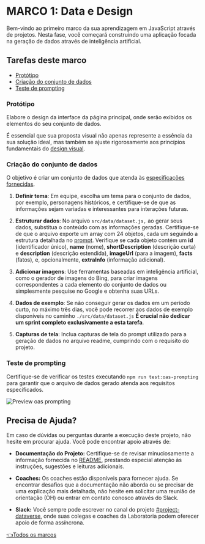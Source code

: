 # **MARCO 1:** Data e Design

Bem-vindo ao primeiro marco da sua aprendizagem
em JavaScript através de projetos. Nesta fase,
você começará construindo uma aplicação focada
na geração de dados através de inteligência artificial.

## Tarefas deste marco

- [Protótipo](#protótipo)
- [Criação do conjunto de dados](#criação-do-conjunto-de-dados)
- [Teste de prompting](#teste-de-prompting)

### Protótipo

Elabore o design da interface da página principal,
onde serão exibidos os elementos do seu conjunto
de dados.

É essencial que sua proposta visual não apenas
represente a essência
da sua solução ideal, mas também se ajuste
rigorosamente aos
princípios fundamentais do
[design visual](https://coda.io/d/Bootcamp-UX-Contenido_dqkqk2rV9Z2/Diseno-de-interfaces_suOT7#_luWsQ).

### Criação do conjunto de dados

O objetivo é criar um conjunto de dados que atenda às
[especificações fornecidas](../README.md/#geração-dos-dados).

1. **Definir tema**: Em equipe, escolha um tema para o
conjunto de dados,
por exemplo, personagens históricos, e certifique-se
de que as informações sejam variadas
e interessantes para interações futuras.

2. **Estruturar dados**: No arquivo `src/data/dataset.js,`
ao gerar seus dados,
substitua o conteúdo com as informações geradas.
Certifique-se de que o arquivo
exporte um array com 24 objetos, cada um seguindo
a estrutura detalhada
no
[prompt](https://espresso-matutino.notion.site/6-Pasos-Para-El-Prompt-Perfecto-280cac492ab54a258771ec56de27807d).
Verifique se cada objeto contém um **id** (identificador único),
**name** (nome), **shortDescription** (descrição curta) e
**description** (descrição estendida), **imageUrl** (para a imagem),
**facts** (fatos), e,
opcionalmente, **extraInfo** (informação adicional).

3. **Adicionar imagens**: Use ferramentas baseadas em inteligência
artificial,
como o gerador de imagens do Bing, para criar imagens correspondentes
a cada
elemento do conjunto de dados ou simplesmente pesquise no Google e
obtenha suas URLs.

4. **Dados de exemplo**: Se não conseguir gerar os dados em um
período curto, no máximo três dias, você pode recorrer aos dados de
exemplo disponíveis no caminho `./src/data/dataset.js`
**É crucial não dedicar um sprint completo exclusivamente
a esta tarefa**.

5. **Capturas de tela**: Inclua capturas de tela do prompt utilizado
para a geração de dados no arquivo readme, cumprindo com o
requisito do projeto.

### Teste de prompting

Certifique-se de verificar os testes executando
`npm run test:oas-prompting` para
garantir que o arquivo de dados gerado atenda aos requisitos especificados.

![Preview oas prompting](https://github.com/Laboratoria/curriculum/assets/39414582/58f383ec-0b61-45de-b848-b3380b7a8d1e)

## Precisa de Ajuda?

Em caso de dúvidas ou perguntas durante a execução deste projeto,
não hesite em procurar ajuda. Você pode encontrar apoio através de:

- **Documentação do Projeto:** Certifique-se de revisar minuciosamente a
informação fornecida no [README](../README.md), prestando especial
atenção às instruções, sugestões e leituras adicionais.

- **Coaches:** Os coaches estão disponíveis para fornecer ajuda.
Se encontrar desafios que a documentação não aborda ou se precisar
de uma explicação mais detalhada, não hesite em solicitar uma
reunião de orientação
(OH) ou entrar em contato conosco através do Slack.

- **Slack:** Você sempre pode escrever no canal do projeto
[#project-dataverse](https://claseslaboratoria.slack.com/archives/C05V648LL1G),
onde suas colegas e coaches da Laboratoria podem oferecer
apoio de forma assíncrona.

[👈Todos os marcos](../README.pt.md#6-hitos)
